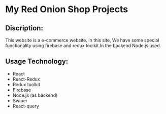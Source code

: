 # My Red Onion Shop Projects

## Discription:

This website is a e-commerce website. In this site, We have some special functionality using firebase and redux toolkit.In the backend Node.js used.

## Usage Technology:

- React
- React-Redux
- Redux toolkit
- Firebase
- Node.js (as backend)
- Swiper
- React-query
